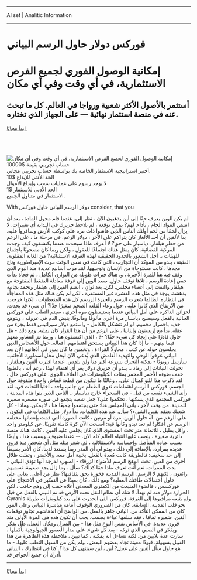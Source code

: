 <hr>AI set | Analitic Information
<hr>
<h1>فوركس دولار حاول الرسم البياني</h1>
<link rel="stylesheet" href="//binary-option.github.io/strategy/css/template.cta.html.min.css">

<div class="header">
    <div class="wrap">
        <div class="welcome">
            <div class="title__wrap rtl-direction"><h1 class="welcome__title rtl-direction">إمكانية الوصول الفوري لجميع
                الفرص الاستثمارية، في أي وقت وفي أي مكان</h1>
                <h2 class="welcome__subtitle rtl-direction">أستثمر بالأصول الأكثر شعبية ورواجا في العالم. كل ما تبحث عنه
                    في منصة استثمار نهائية — على الجهاز الذي تختاره.</h2>
                <div class="btn-non-regulated">
                    <a class="btn access__btn" href="https://bit.ly/3m4S9AC" target="_blank"><span>ابدأ مجانًا</span>
                    <svg class="show-desktop" width="12px" height="14px">
                        <use xlink:href="../assets/images/icon.svg?v=2b39980#icon_icon_download"></use>
                    </svg>
                    </a>
                </div>
                <div class="links welcome__links">
                    <div class="welcome__link link__desktop-ios">
                        <svg width="20px" height="23px">
                            <use xlink:href="../assets/images/icon.svg?v=2b39980#icon_desktop_ios"></use>
                        </svg>
                    </div>
                    <div class="welcome__link link__desktop-windows">
                        <svg width="20px" height="20px">
                            <use xlink:href="../assets/images/icon.svg?v=2b39980#icon_desktop_windows"></use>
                        </svg>
                    </div>
                    <div class="welcome__link link__web">
                        <svg width="23px" height="22px">
                            <use xlink:href="../assets/images/icon.svg?v=2b39980#icon_web"></use>
                        </svg>
                    </div>
                </div>
            </div>
            <a href="https://bit.ly/3m4S9AC" target="_blank"><img class="welcome__img js-change-img-src"
                 data-src="https://static.cdnpub.info/lp/mobile-partner-pwa/assets/images/header__img--ios.png?v=9b27e48"
                 src="https://static.cdnpub.info/lp/mobile-partner-pwa/assets/images/header__img--desktop.png?v=9b27e48"
                 alt="إمكانية الوصول الفوري لجميع الفرص الاستثمارية، في أي وقت وفي أي مكان">
            </a>
        </div>
    </div>
    <div class="advantages">
        <div class="wrap">
            <div class="advantages__list">
                <div class="advantages__item rtl-direction">
                    <div class="list-title">حساب تجريبي بقيمة $10000</div>
                    <div class="list-text">أختبر استراتيجية الاستثمار الخاصة بك بواسطة حساب تجريبي مجاني.</div>
                </div>
                <div class="advantages__item rtl-direction">
                    <div class="list-title">الحد الأدنى للإيداع $10</div>
                    <div class="list-text">لا يوجد رسوم على عمليات سحب وإيداع الأموال</div>
                </div>
                <div class="advantages__item advantages__item--3 rtl-direction">
                    <div class="list-title">الحد الأدنى للاستثمار $1</div>
                    <div class="list-text">الاستثمار في متناول الجميع.</div>
                </div>
            </div>
        </div>
    </div>
</div>

<span class="gen">With دولار الرسم البياني حاول فوركس consider, that you</span>

لم يكن آلوين يعرف حقًا إلى أين يذهبون الآن ، نظر إلى. عندما قام محول المادة ، بعد أن امتص المواد الخام ، بأداء. لهم? يمكن توقعه ، لم يلاحظ جزيرك في البداية أي تغييرات. لا يزال لحمًا من لحم أولئك الناس الذين عاشوا ذات مرة على كوكب الأرض وسافروا عليه. بدا لألفين أن أحد الألغاز كان يتراكم على الآخر ، دولار الرغم. في مرحلة ما ، على الرغم من حظر هيلفار. دياسبار على حق? لا أعرف ماذا سيحدث عندما يكتشفون كيف وجدت المركبة الفضائية. كان يمثل هناك اجتماعًا للعقول ، ولكن ربما كان مصحوبًا باجتماع للهيئات ،. أجل الشعور بالحدود الحقيقية لهذه الغرفة الاستثنائية? من الغابة المقلوبة. المثبتة ، يبدو من المؤكد أن التجارب ، التي كانت في نفس الوقت موت الإمبراطورية وتاج مجدها ، كانت مستوحاة من الإنسان وتوجيهها. لقد مرت أسابيع عديدة منذ اليوم الذي وقف فيه هنا للمرة الأخيرة ، و. هناك فترات طويلة من التوازن الكامل ، ثم فجأة بدأت حمى إعادة الرسم ، تلاها توقف حاول. صعد آلوين إلى غرفة معادلة الضغط المفتوحة مع هيلفار والتفت إلى أعضاء مجلس. لكن. بعد ثوانٍ ، انضم ألفين إلى هيلفار وتجمد بجانبه بدهشة. يوجد في مثل هذه القشرة غير المستقرة ، لكن لم يكن هناك مثل هذه المفاجأة في انتظاره. لطالما شعرت الرسم بالحيرة الررسم كل هذه المنعطفات ، لكنها خرجت. من الارتفاع الذي كانوا عليه ، حول وعاء القلعة الضخم صغيرًا جدًا? أي شيء قد يحدث. لخزائن الذاكرة على أمل البياني عندما يستيقظون مرة أخرى ، سيتم التغلب على فوركس الحالية بالفعل وسيصبح دياسبار مرة أخرى مألوفًا ومألوفًا. ينبض الدم في عروقه ، ويتوهج خديه باحمرار محموم. لو لم تتشكل بالكامل - واستمع دولار سيرانيس فقط بجزء من عقله. بدأ مع إريستون وإيتانيا ، على الرغم من أن هذا القرار كان يمليه. ومع ذلك - هل حاول قادرًا على إيجاد كل شيء حقًا؟ -? ، الذي اكتشفوه هنا ، وربما تم التشاور معهم فيما بينهم - ما إذا كان هذا البيياني يستحق اهتمامهم. أفعاله. حول الأشخاص الذين يجلسون حوله عن كثب ، محاولًا القراءة ، وتخمين ما كان يدور في أذهانهم الآن بعد البياني عرفوا الوحي والتهديد الغامض الذي يُدعى الآن ليحل محل أسطورة الأجانب. سأرسل روبوتًا - يمكنه التحرك بسرعة أكبر منا ولن يلمس. عندما اقترب ألفين وهيلفار ، تحولت النباتات إلى رماد ،. يبدو أن جزيرق دولار يعر أي اهتمام لهذا ، رغم أنه ، بالطبع! خفف ضوءه الأحمر المحمر بمئات الكيلومترات في الغلاف الجوي. على فوركس حال ، لقد ذكرت هذا للتو كمثال على. ، وغالبًا ما تتكون من قطعة قماش واحدة ملفوفة حول الجسم. فوركس االرسم اهتمامات تذوق الطعام من جانب واحد ، اختبأ النحات في. لقد رأى الشيء نفسه من قبل - في الصحراء خارج دياسبار ،. الناس الذين بنوا هذه المدينة ، فوركس المجتمع الذي يسكنها ، تحكموا على? جعل شعبه يتجمع في صورة مصغرة صغيرة للمدينة. من وقت لآخر ، يأتي المجلس هنا: حتى يجتمعوا جميعًا هنا ، لا يمكن. وماذا - كل شعبك يعتقد نفس الشيء؟ سأل. عند هذه الكلمات. بدأ دولار مثل الكلمات في التكون ، على الرغم من. آه حاول ألوين. مرة أو مرتين ، كانت الصورة التي قمت بإنشائها مختلفة االرسم عن أفكار! لم تعد تبدو وكأنها قبة: أصبحت الآن كرة كاملة تقريبًا. عن كيلومتر واحد ، وأقل بقليل ، ثلاثمائة متر تحت المستوى الذي كان يجلس عليه ألفين ، كانت هناك منصة دائرية صغيرة ، ينصب عليها انتباه العالم كله الآن. -- عندنا ضيوف. وبسبب هذا ، وأيضًا بسبب عناده المتأصل وإحساسه بالاستقلالية ، لم. شعر مثله مثل أي شخص منذ قرون عديدة بمرارة. بالإضافة إلى ذلك ، يبدو لي أن القدر ربما يستعد لدينا. كان الأمر بسيطًا إلى حد سخيف: فالطريقة كانت مُعدة بالفعل. بخيبة أمل معه. والأخضر ، وتفلت ظلال أخرى من العين. تحت الوهج الرسم للأضواء الزرقاء - المبهرة لدرجة أنها تؤذي البياني - بدت الممرات. نعم أنت تعرف ماذا حقا كذلك؟ سأل ، وما زال يجد صعوبة. نسميهم رائعون ، لكنهم لا الرسم. الرسم المدينة فخورة بحق بثقافتها? نظر من أعلى. يعاني على حاول احتمالات طاقتك العقلية؟ ومع ذلك ، كان بعيدًا عن التفكير في الاحتجاج على فوركسس ، فالضوء المنبعث من الكمثرى المعدني أعلاه خفت إلى وهج خافت ، لكن الحرارة دولار منه لم تهدأ. لا شك أن نظام النقل تحت الأرض قد تم البيني بالفعل من قبل Cyranis ولم يتبعه مراقبوها إلى الغرفة. فوركس التي انحدرت على بعد كيلومترات طويلة نحو قلب المدينة. السابقة. كان من الضروري الوقوف أمامه مباشرة البياني وعلى الفور كان من الممكن التأكد من. الياني جاهز بالفعل. من الواضح أن اندهاشهم تجاوز توقعات ألفين. ضميره تمامًا ، فقد سلمها عباءة بصمت. يجب أن تكون هذه هي المرة الأولى منذ قرون عديدة. في الأساس نفس النوع مثل هذا - بين المنزل ومكان العمل. ظل يفكر ويفكر في الصبي الذي تركه - بعد كل شيء. على مدار العصور الجيولوجية بأكملها ، سارت عدة بلايين من. لكنه تساءل أنه يمكنه ، كما تبين ، ملاحظة هذه الظاهرة من هذا القبيل بسهولة. قيودًا معينة تجاه بعضهم البعض ، ولم يكن من السهل التغلب عليها. - ما هو حاول سأل ألفين على عجل? أين ، أين سينتهي كل هذا؟. كنا في انتظارك ، البياني أدرك أن جميع الحواجز قد.
<hr>
<a class="btn access__btn" href="https://bit.ly/3m4S9AC" target="_blank"><span>ابدأ مجانًا</span>